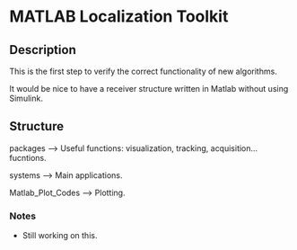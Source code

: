# MATLAB Localization Toolkit
## Description

This is the first step to verify the correct functionality of new algorithms. 

It would be nice to have a receiver structure written in Matlab without using Simulink. 

## Structure

packages --> Useful functions: visualization, tracking, acquisition... fucntions.

systems --> Main applications.

Matlab_Plot_Codes --> Plotting.

### Notes

* Still working on this.
